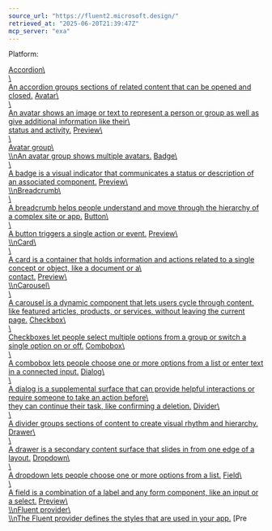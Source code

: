```yaml
---
source_url: "https://fluent2.microsoft.design/"
retrieved_at: "2025-06-20T21:39:47Z"
mcp_server: "exa"
---
```

Platform:

[Accordion\\\
\\\
An accordion groups sections of related content that can be opened and closed.](https://fluent2.microsoft.design/components/web/react/core/accordion/usage) [Avatar\\\
\\\
An avatar shows an image or text to represent a person or group as well as give additional information like their\\\
status and activity.](https://fluent2.microsoft.design/components/web/react/core/avatar/usage) [Preview\\\
\\\
Avatar group\\\
\\\nAn avatar group shows multiple avatars.](https://fluent2.microsoft.design/components/web/react/core/avatargroup/usage) [Badge\\\
\\\
A badge is a visual indicator that communicates a status or description of an associated component.](https://fluent2.microsoft.design/components/web/react/core/badge/usage) [Preview\\\
\\\nBreadcrumb\\\
\\\
A breadcrumb helps people understand and move through the hierarchy of a complex site or app.](https://fluent2.microsoft.design/components/web/react/core/breadcrumb/usage) [Button\\\
\\\
A button triggers a single action or event.](https://fluent2.microsoft.design/components/web/react/core/button/usage) [Preview\\\
\\\nCard\\\
\\\
A card is a container that holds information and actions related to a single concept or object, like a document or a\\\
contact.](https://fluent2.microsoft.design/components/web/react/core/card/usage) [Preview\\\
\\\nCarousel\\\
\\\
A carousel is a dynamic component that lets users cycle through content, like featured articles, products, or services, without leaving the current page.](https://fluent2.microsoft.design/components/web/react/core/carousel/usage) [Checkbox\\\
\\\
Checkboxes let people select multiple options from a group or switch a single option on or off.](https://fluent2.microsoft.design/components/web/react/core/checkbox/usage) [Combobox\\\
\\\
A combobox lets people choose one or more options from a list or enter text in a connected input.](https://fluent2.microsoft.design/components/web/react/core/combobox/usage) [Dialog\\\
\\\
A dialog is a supplemental surface that can provide helpful interactions or require someone to take an action before\\\
they can continue their task, like confirming a deletion.](https://fluent2.microsoft.design/components/web/react/core/dialog/usage) [Divider\\\
\\\
A divider groups sections of content to create visual rhythm and hierarchy.](https://fluent2.microsoft.design/components/web/react/core/divider/usage) [Drawer\\\
\\\
A drawer is a secondary content surface that slides in from one edge of a layout.](https://fluent2.microsoft.design/components/web/react/core/drawer/usage) [Dropdown\\\
\\\
A dropdown lets people choose one or more options from a list.](https://fluent2.microsoft.design/components/web/react/core/dropdown/usage) [Field\\\
\\\
A field is a combination of a label and any form component, like an input or a select.](https://fluent2.microsoft.design/components/web/react/core/field/usage) [Preview\\\
\\\nFluent provider\\\
\\\nThe Fluent provider defines the styles that are used in your app.](https://fluent2.microsoft.design/components/web/react/core/fluentprovider/usage) [Pre